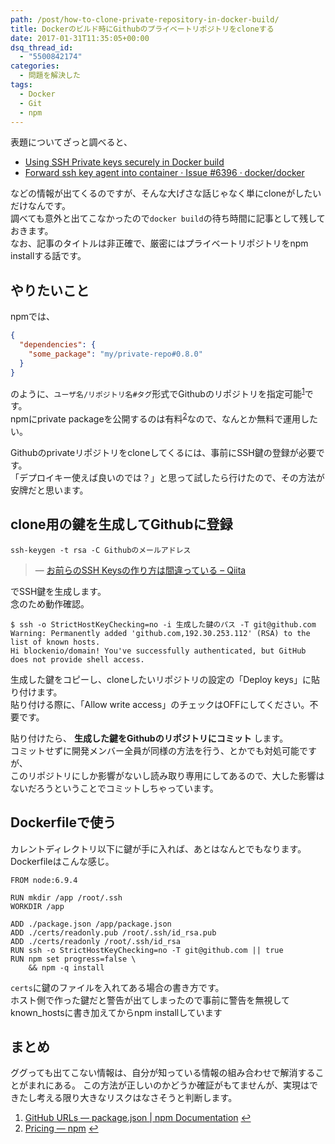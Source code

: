 ```yaml
---
path: /post/how-to-clone-private-repository-in-docker-build/
title: Dockerのビルド時にGithubのプライベートリポジトリをcloneする
date: 2017-01-31T11:35:05+00:00
dsq_thread_id:
  - "5500842174"
categories:
  - 問題を解決した
tags:
  - Docker
  - Git
  - npm
---
```

表題についてざっと調べると、

  * [Using SSH Private keys securely in Docker build](http://blog.cloud66.com/using-ssh-private-keys-securely-in-docker-build/)
  * [Forward ssh key agent into container · Issue #6396 · docker/docker](https://github.com/docker/docker/issues/6396)

などの情報が出てくるのですが、そんな大げさな話じゃなく単にcloneがしたいだけなんです。  
調べても意外と出てこなかったので`docker build`の待ち時間に記事として残しておきます。  
なお、記事のタイトルは非正確で、厳密にはプライベートリポジトリをnpm installする話です。

<!--more-->

やりたいこと
----------------------------------------

npmでは、

```json
{
  "dependencies": {
    "some_package": "my/private-repo#0.8.0"
  }
}
```

のように、`ユーザ名/リポジトリ名#タグ`形式でGithubのリポジトリを指定可能<sup id="fnref-931:1"><a href="#fn-931:1" rel="footnote">1</a></sup>です。  
npmにprivate packageを公開するのは有料<sup id="fnref-931:2"><a href="#fn-931:2" rel="footnote">2</a></sup>なので、なんとか無料で運用したい。

Githubのprivateリポジトリをcloneしてくるには、事前にSSH鍵の登録が必要です。  
「デプロイキー使えば良いのでは？」と思って試したら行けたので、その方法が安牌だと思います。

clone用の鍵を生成してGithubに登録
----------------------------------------

```
ssh-keygen -t rsa -C Githubのメールアドレス
```

> &mdash; [お前らのSSH Keysの作り方は間違っている – Qiita](http://qiita.com/suthio/items/2760e4cff0e185fe2db9)

でSSH鍵を生成します。  
念のため動作確認。

```
$ ssh -o StrictHostKeyChecking=no -i 生成した鍵のパス -T git@github.com
Warning: Permanently added 'github.com,192.30.253.112' (RSA) to the list of known hosts.
Hi blockenio/domain! You've successfully authenticated, but GitHub does not provide shell access.
```

生成した鍵をコピーし、cloneしたいリポジトリの設定の「Deploy keys」に貼り付けます。  
貼り付ける際に、「Allow write access」のチェックはOFFにしてください。不要です。

貼り付けたら、 **生成した鍵をGithubのリポジトリにコミット** します。  
コミットせずに開発メンバー全員が同様の方法を行う、とかでも対処可能ですが、  
このリポジトリにしか影響がないし読み取り専用にしてあるので、大した影響はないだろうということでコミットしちゃっています。

Dockerfileで使う
----------------------------------------

カレントディレクトリ以下に鍵が手に入れば、あとはなんとでもなります。  
Dockerfileはこんな感じ。

```
FROM node:6.9.4

RUN mkdir /app /root/.ssh
WORKDIR /app

ADD ./package.json /app/package.json
ADD ./certs/readonly.pub /root/.ssh/id_rsa.pub
ADD ./certs/readonly /root/.ssh/id_rsa
RUN ssh -o StrictHostKeyChecking=no -T git@github.com || true
RUN npm set progress=false \
    && npm -q install
```

`certs`に鍵のファイルを入れてある場合の書き方です。  
ホスト側で作った鍵だと警告が出てしまったので事前に警告を無視してknown_hostsに書き加えてからnpm installしています

まとめ
----------------------------------------

ググっても出てこない情報は、自分が知っている情報の組み合わせで解消することがまれにある。 この方法が正しいのかどうか確証がもてませんが、実現はできたし考える限り大きなリスクはなさそうと判断します。

<ol>
  <li id="fn-931:1">
    <a href="https://docs.npmjs.com/files/package.json#github-urls">GitHub URLs — package.json | npm Documentation</a> <a href="#fnref-931:1" rev="footnote">↩</a>
  </li>

  <li id="fn-931:2">
    <a href="https://www.npmjs.com/pricing">Pricing — npm</a> <a href="#fnref-931:2" rev="footnote">↩</a>
  </li>
</ol>  
  <div style="font-size:0px;height:0px;line-height:0px;margin:0;padding:0;clear:both">
  </div>